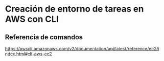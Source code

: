 # Creación de entorno de tareas en AWS con CLI

## Referencia de comandos
https://awscli.amazonaws.com/v2/documentation/api/latest/reference/ec2/index.html#cli-aws-ec2
